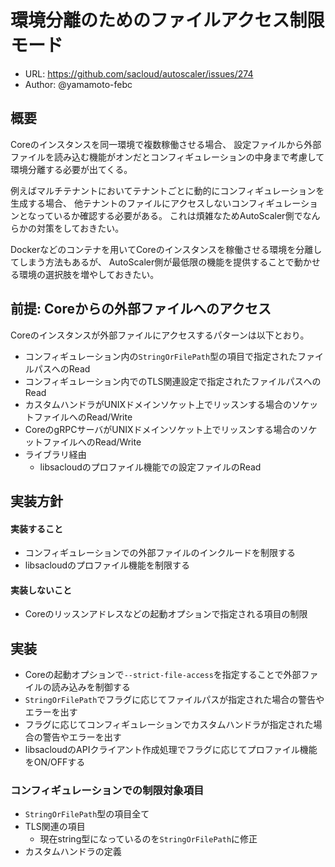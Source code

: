 # 環境分離のためのファイルアクセス制限モード

- URL: https://github.com/sacloud/autoscaler/issues/274
- Author: @yamamoto-febc

## 概要

Coreのインスタンスを同一環境で複数稼働させる場合、
設定ファイルから外部ファイルを読み込む機能がオンだとコンフィギュレーションの中身まで考慮して環境分離する必要が出てくる。

例えばマルチテナントにおいてテナントごとに動的にコンフィギュレーションを生成する場合、
他テナントのファイルにアクセスしないコンフィギュレーションとなっているか確認する必要がある。
これは煩雑なためAutoScaler側でなんらかの対策をしておきたい。

Dockerなどのコンテナを用いてCoreのインスタンスを稼働させる環境を分離してしまう方法もあるが、
AutoScaler側が最低限の機能を提供することで動かせる環境の選択肢を増やしておきたい。

## 前提: Coreからの外部ファイルへのアクセス

Coreのインスタンスが外部ファイルにアクセスするパターンは以下とおり。

- コンフィギュレーション内の`StringOrFilePath`型の項目で指定されたファイルパスへのRead
- コンフィギュレーション内でのTLS関連設定で指定されたファイルパスへのRead
- カスタムハンドラがUNIXドメインソケット上でリッスンする場合のソケットファイルへのRead/Write
- CoreのgRPCサーバがUNIXドメインソケット上でリッスンする場合のソケットファイルへのRead/Write
- ライブラリ経由
  - libsacloudのプロファイル機能での設定ファイルのRead

## 実装方針

#### 実装すること

- コンフィギュレーションでの外部ファイルのインクルードを制限する
- libsacloudのプロファイル機能を制限する

#### 実装しないこと

- Coreのリッスンアドレスなどの起動オプションで指定される項目の制限

## 実装

- Coreの起動オプションで`--strict-file-access`を指定することで外部ファイルの読み込みを制御する
- `StringOrFilePath`でフラグに応じてファイルパスが指定された場合の警告やエラーを出す
- フラグに応じてコンフィギュレーションでカスタムハンドラが指定された場合の警告やエラーを出す
- libsacloudのAPIクライアント作成処理でフラグに応じてプロファイル機能をON/OFFする

### コンフィギュレーションでの制限対象項目

- `StringOrFilePath`型の項目全て
- TLS関連の項目
  - 現在string型になっているのを`StringOrFilePath`に修正
- カスタムハンドラの定義

